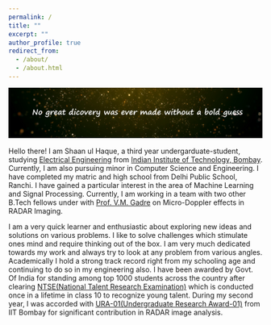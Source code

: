 ```yaml
---
permalink: /
title: ""
excerpt: ""
author_profile: true
redirect_from: 
  - /about/
  - /about.html
---
```


<img src="/images/image.jpg" alt="hi" class="inline"/>

Hello there! I am Shaan ul Haque, a third year undergarduate-student, studying [Electrical Engineering](https://www.ee.iitb.ac.in/web) from [Indian Institute of Technology, Bombay](http://iitb.ac.in/). Currently, I am also pursuing minor in Computer Science and Engineering. I have completed my matric and high school from Delhi Public School, Ranchi.
I have gained a particular interest in the area of Machine Learning and Signal Processing. Currently, I am working in a team with two other B.Tech fellows under with [Prof. V.M. Gadre](https://www.ee.iitb.ac.in/web/people/faculty/home/vmgadre) on Micro-Doppler effects in RADAR Imaging. 

I am a very quick learner and enthusiastic about exploring new ideas and solutions on various problems. I like to solve challenges which stimulate ones mind and require thinking out of the box. I am very much dedicated towards my work and always try to look at any problem from various angles. Academically I hold a strong track record right from my schooling age and continuing to do so in my engineering also. I have been awarded by Govt. Of India for standing among top 1000 students across the country after clearing [NTSE(National Talent Research Examination)](http://www.ncert.nic.in/about_ncert.html) which is conducted once in a lifetime in class 10 to recognize young talent. During my second year, I was accorded with [URA-01(Undergraduate Research Award-01)](http://www.iitb.ac.in/newacadhome/urop.jsp) from IIT Bombay for significant contribution in RADAR image analysis. 


